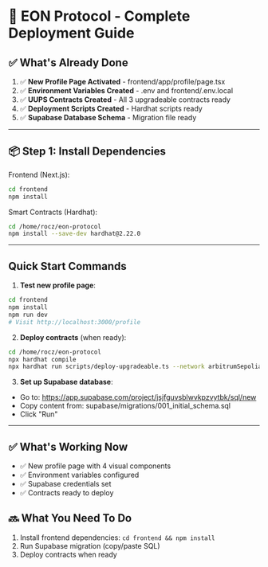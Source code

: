 # 🚀 EON Protocol - Complete Deployment Guide

## ✅ What's Already Done

1. ✅ **New Profile Page Activated** - frontend/app/profile/page.tsx
2. ✅ **Environment Variables Created** - .env and frontend/.env.local
3. ✅ **UUPS Contracts Created** - All 3 upgradeable contracts ready
4. ✅ **Deployment Scripts Created** - Hardhat scripts ready
5. ✅ **Supabase Database Schema** - Migration file ready

---

## 📦 Step 1: Install Dependencies

Frontend (Next.js):
```bash
cd frontend
npm install
```

Smart Contracts (Hardhat):
```bash
cd /home/rocz/eon-protocol
npm install --save-dev hardhat@2.22.0
```

---

## Quick Start Commands

1. **Test new profile page**:
```bash
cd frontend
npm install
npm run dev
# Visit http://localhost:3000/profile
```

2. **Deploy contracts** (when ready):
```bash
cd /home/rocz/eon-protocol
npx hardhat compile
npx hardhat run scripts/deploy-upgradeable.ts --network arbitrumSepolia
```

3. **Set up Supabase database**:
- Go to: https://app.supabase.com/project/jsjfguvsblwvkpzvytbk/sql/new
- Copy content from: supabase/migrations/001_initial_schema.sql
- Click "Run"

---

## ✅ What's Working Now

- ✅ New profile page with 4 visual components
- ✅ Environment variables configured
- ✅ Supabase credentials set
- ✅ Contracts ready to deploy

## 🔜 What You Need To Do

1. Install frontend dependencies: `cd frontend && npm install`
2. Run Supabase migration (copy/paste SQL)
3. Deploy contracts when ready

